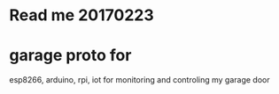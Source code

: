 # Read me 20170223
# garage proto for 
esp8266, arduino, rpi, iot for monitoring and controling my garage door
